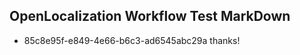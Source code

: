 ## OpenLocalization Workflow Test MarkDown
* 85c8e95f-e849-4e66-b6c3-ad6545abc29a thanks!

<!--HONumber=Aug16_HO4-->


